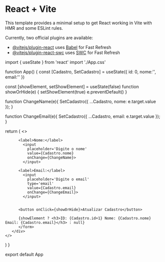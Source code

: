 # React + Vite

This template provides a minimal setup to get React working in Vite with HMR and some ESLint rules.

Currently, two official plugins are available:

- [@vitejs/plugin-react](https://github.com/vitejs/vite-plugin-react/blob/main/packages/plugin-react/README.md) uses [Babel](https://babeljs.io/) for Fast Refresh
- [@vitejs/plugin-react-swc](https://github.com/vitejs/vite-plugin-react-swc) uses [SWC](https://swc.rs/) for Fast Refresh

import { useState } from 'react'
import './App.css'

function App() {
  const [Cadastro, SetCadastro] = useState({
    id: 0,
    nome:'',
    email:''
  })

  const [showElement, setShowElement] = useState(false)
  function showOrHide(e) {
    setShowElement(true)
    e.preventDefault()
  }
  
  function ChangeName(e){
    SetCadastro({
    ...Cadastro,
    nome: e.target.value
    });
  } 

  function ChangeEmail(e){
    SetCadastro({
    ...Cadastro,
    email: e.target.value
    });
  }


  return (
    <>
      <div>
        <form>
        
          <label>Nome:</label>
            <input 
              placeholder='Digite o nome' 
              value={Cadastro.nome} 
              onChange={ChangeName}>
            </input>

          <label>Email:</label>
            <input
              placeholder='Digite o email' 
              type='email'    
              value={Cadastro.email} 
              onChange={ChangeEmail}>
            </input>


          <button onClick={showOrHide}>Atualizar Cadastro</button>
          
          {showElement ? <h3>ID: {Cadastro.id+1} Nome: {Cadastro.nome} Email: {Cadastro.email}</h3> : null}
          </form>
       </div> 
    </>
  )
}

export default App
